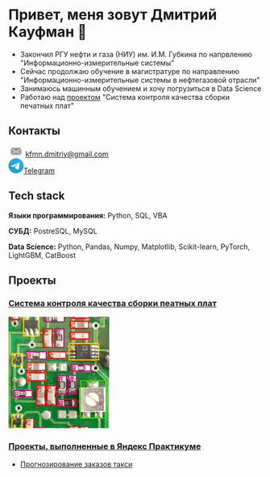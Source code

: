 # Привет, меня зовут Дмитрий Кауфман 👋

- Закончил РГУ нефти и газа (НИУ) им. И.М. Губкина по напрвлению "Информационно-измерительные системы"
- Сейчас продолжаю обучение в магистратуре по направлению "Информационно-измерительные системы в нефтегазовой отрасли"
- Занимаюсь машинным обучением и хочу погрузиться в Data Science
- Работаю над [проектом](https://github.com/KaufmanDmitriy/pcb-detection) "Система контроля качества сборки печатных плат"

## Контакты
<img width="30px" src="images/email1.jpg"> kfmn.dmitriy@gmail.com         
<img width="30px" src="images/TelegramLogo.png">[Telegram](https://t.me/KaufmanDmitriy)

## Tech stack
**Языки программирования:**
Python, SQL, VBA

**СУБД:**
PostreSQL, MySQL

**Data Science:**
Python, Pandas, Numpy, Matplotlib, Scikit-learn, PyTorch, LightGBM, CatBoost

## Проекты

### [Система контроля качества сборки пеатных плат](https://github.com/KaufmanDmitriy/pcb-detection)
<img width="200px" src="images/prediction.png">

### [Проекты, выполненные в Яндекс Практикуме](https://github.com/KaufmanDmitriy/YandexPracticum)
- [Прогнозирование заказов такси](taxi_orders)
